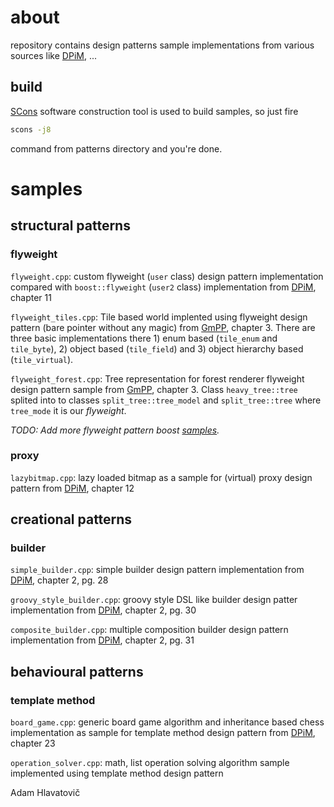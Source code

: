 # about

repository contains design patterns sample implementations from various sources like [DPiM], ...

## build

[SCons](https://scons.org/) software construction tool is used to build samples, so just fire

```bash
scons -j8
```

command from patterns directory and you're done.

# samples

## structural patterns

### flyweight

`flyweight.cpp`: custom flyweight (`user` class) design pattern implementation compared with `boost::flyweight` (`user2` class) implementation from [DPiM], chapter 11

`flyweight_tiles.cpp`: Tile based world implented using flyweight design pattern (bare pointer without any magic) from [GmPP], chapter 3. There are three basic implementations there 1) enum based (`tile_enum` and `tile_byte`), 2) object based (`tile_field`) and 3) object hierarchy based (`tile_virtual`).

`flyweight_forest.cpp`: Tree representation for forest renderer flyweight design pattern sample from [GmPP], chapter 3. Class `heavy_tree::tree` splited into to classes `split_tree::tree_model` and `split_tree::tree` where `tree_mode` it is our *flyweight*. 

*TODO: Add more flyweight pattern boost [samples](https://www.boost.org/doc/libs/1_68_0/libs/flyweight/doc/examples.html).*


### proxy

`lazybitmap.cpp`: lazy loaded bitmap as a sample for (virtual) proxy design pattern from [DPiM], chapter 12


## creational patterns

### builder

`simple_builder.cpp`: simple builder design pattern implementation from [DPiM], chapter 2, pg. 28

`groovy_style_builder.cpp`: groovy style DSL like builder design patter implementation from [DPiM], chapter 2, pg. 30

`composite_builder.cpp`: multiple composition builder design pattern implementation from [DPiM], chapter 2, pg. 31


## behavioural patterns

### template method

`board_game.cpp`: generic board game algorithm and inheritance based chess implementation as sample for template method design pattern from [DPiM], chapter 23

`operation_solver.cpp`: math, list operation solving algorithm sample implemented using template method design pattern


[DPiM]: https://leanpub.com/design-patterns-modern-cpp/	"Design Patterns in Modern C++"

[GmPP]: https://gameprogrammingpatterns.com/	"Game Programming Patterns"

[HoDP]: https://www.packtpub.com/application-development/hands-design-patterns-c	"Hands-On Design Patterns with C++"

[CwMC]: http://leanpub.com/concurrencywithmodernc	"Concurrency with Modern C++"

[PTBB]: https://www.apress.com/gp/book/9781484243978	"Pro TBB"

[FPiC]: https://www.manning.com/books/functional-programming-in-c-plus-plus	"Functional Programming in C++"


Adam Hlavatovič
